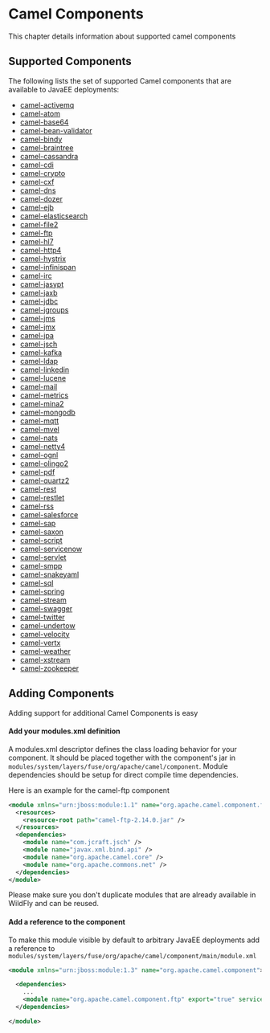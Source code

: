 # Camel Components

This chapter details information about supported camel components

## Supported Components

The following lists the set of supported Camel components that are available to JavaEE deployments:

* [camel-activemq](camel-activemq.md)
* [camel-atom](camel-atom.md)
* [camel-base64](camel-base64.md)
* [camel-bean-validator](camel-bean-validator.md)
* [camel-bindy](camel-bindy.md)
* [camel-braintree](camel-braintree.md)
* [camel-cassandra](camel-cassandra.md)
* [camel-cdi](camel-cdi.md)
* [camel-crypto](camel-crypto.md)
* [camel-cxf](camel-cxf.md)
* [camel-dns](camel-dns.md)
* [camel-dozer](camel-dozer.md)
* [camel-ejb](camel-ejb.md)
* [camel-elasticsearch](camel-elasticsearch.md)
* [camel-file2](camel-file2.md)
* [camel-ftp](camel-ftp.md)
* [camel-hl7](camel-hl7.md)
* [camel-http4](camel-http4.md)
* [camel-hystrix](camel-hystrix.md)
* [camel-infinispan](camel-infinispan.md)
* [camel-irc](camel-irc.md)
* [camel-jasypt](camel-jasypt.md)
* [camel-jaxb](camel-jaxb.md)
* [camel-jdbc](camel-jdbc.md)
* [camel-jgroups](camel-jgroups.md)
* [camel-jms](camel-jms.md)
* [camel-jmx](camel-jmx.md)
* [camel-jpa](camel-jpa.md)
* [camel-jsch](camel-jsch.md)
* [camel-kafka](camel-kafka.md)
* [camel-ldap](camel-ldap.md)
* [camel-linkedin](camel-linkedin.md)
* [camel-lucene](camel-lucene.md)
* [camel-mail](camel-mail.md)
* [camel-metrics](camel-metrics.md)
* [camel-mina2](camel-mina2.md)
* [camel-mongodb](camel-mongodb.md)
* [camel-mqtt](camel-mqtt.md)
* [camel-mvel](camel-mvel.md)
* [camel-nats](camel-nats.md)
* [camel-netty4](camel-netty4.md)
* [camel-ognl](camel-ognl.md)
* [camel-olingo2](camel-olingo2.md)
* [camel-pdf](camel-pdf.md)
* [camel-quartz2](camel-quartz2.md)
* [camel-rest](camel-rest.md)
* [camel-restlet](camel-restlet.md)
* [camel-rss](camel-rss.md)
* [camel-salesforce](camel-salesforce.md)
* [camel-sap](camel-sap.md)
* [camel-saxon](camel-saxon.md)
* [camel-script](camel-script.md)
* [camel-servicenow](camel-servicenow.md)
* [camel-servlet](camel-servlet.md)
* [camel-smpp](camel-smpp.md)
* [camel-snakeyaml](camel-snakeyaml.md)
* [camel-sql](camel-sql.md)
* [camel-spring](camel-spring.md)
* [camel-stream](camel-stream.md)
* [camel-swagger](camel-swagger.md)
* [camel-twitter](camel-twitter.md)
* [camel-undertow](camel-undertow.md)
* [camel-velocity](camel-velocity.md)
* [camel-vertx](camel-vertx.md)
* [camel-weather](camel-weather.md)
* [camel-xstream](camel-xstream.md)
* [camel-zookeeper](camel-zookeeper.md)

## Adding Components

Adding support for additional Camel Components is easy

#### Add your modules.xml definition

A modules.xml descriptor defines the class loading behavior for your component. It should be placed together with the component's jar in `modules/system/layers/fuse/org/apache/camel/component`. Module dependencies should be setup for direct compile time dependencies.

Here is an example for the camel-ftp component

```xml
<module xmlns="urn:jboss:module:1.1" name="org.apache.camel.component.ftp">
  <resources>
    <resource-root path="camel-ftp-2.14.0.jar" />
  </resources>
  <dependencies>
    <module name="com.jcraft.jsch" />
    <module name="javax.xml.bind.api" />
    <module name="org.apache.camel.core" />
    <module name="org.apache.commons.net" />
  </dependencies>
</module>
```

Please make sure you don't duplicate modules that are already available in WildFly and can be reused.

#### Add a reference to the component

To make this module visible by default to arbitrary JavaEE deployments add a reference to `modules/system/layers/fuse/org/apache/camel/component/main/module.xml`

```xml
<module xmlns="urn:jboss:module:1.3" name="org.apache.camel.component">

  <dependencies>
    ...
    <module name="org.apache.camel.component.ftp" export="true" services="export"/>
  </dependencies>

</module>
```
